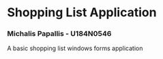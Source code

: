 # **Shopping List Application**
### Michalis Papallis - U184N0546

A basic shopping list windows forms application